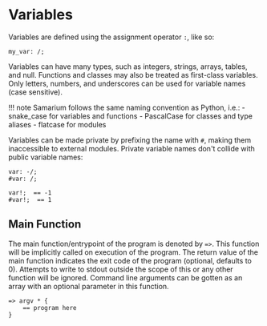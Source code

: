 # Variables

Variables are defined using the assignment operator `:`, like so:
```sm
my_var: /;
```
Variables can have many types, such as integers, strings, arrays, tables, and null.
Functions and classes may also be treated as first-class variables.
Only letters, numbers, and underscores can be used for variable names (case sensitive).

!!! note
    Samarium follows the same naming convention as Python, i.e.:
    - snake_case for variables and functions
    - PascalCase for classes and type aliases
    - flatcase for modules

Variables can be made private by prefixing the name with `#`, making them inaccessible to external modules. Private variable names don't collide with public variable names:
```sm
var: -/;
#var: /;

var!;  == -1
#var!;  == 1
```

## Main Function

The main function/entrypoint of the program is denoted by `=>`.
This function will be implicitly called on execution of the program.
The return value of the main function indicates the exit code of the program (optional, defaults to 0).
Attempts to write to stdout outside the scope of this or any other function will be ignored.
Command line arguments can be gotten as an array with an optional parameter in this function.

```sm
=> argv * {
    == program here
}
```
